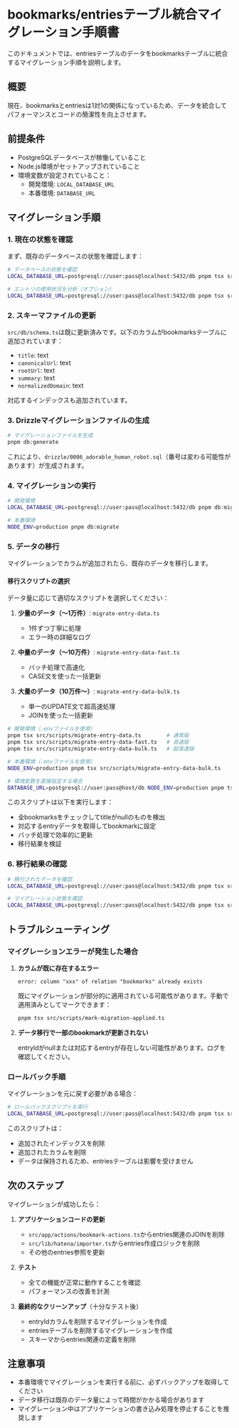 # bookmarks/entriesテーブル統合マイグレーション手順書

このドキュメントでは、entriesテーブルのデータをbookmarksテーブルに統合するマイグレーション手順を説明します。

## 概要

現在、bookmarksとentriesは1対1の関係になっているため、データを統合してパフォーマンスとコードの簡潔性を向上させます。

## 前提条件

- PostgreSQLデータベースが稼働していること
- Node.js環境がセットアップされていること
- 環境変数が設定されていること：
  - 開発環境: `LOCAL_DATABASE_URL`
  - 本番環境: `DATABASE_URL`

## マイグレーション手順

### 1. 現在の状態を確認

まず、既存のデータベースの状態を確認します：

```bash
# データベースの状態を確認
LOCAL_DATABASE_URL=postgresql://user:pass@localhost:5432/db pnpm tsx src/scripts/check-db-state.ts

# エントリの使用状況を分析（オプション）
LOCAL_DATABASE_URL=postgresql://user:pass@localhost:5432/db pnpm tsx src/scripts/analyze-entry-usage.ts
```

### 2. スキーマファイルの更新

`src/db/schema.ts`は既に更新済みです。以下のカラムがbookmarksテーブルに追加されています：

- `title`: text
- `canonicalUrl`: text  
- `rootUrl`: text
- `summary`: text
- `normalizedDomain`: text

対応するインデックスも追加されています。

### 3. Drizzleマイグレーションファイルの生成

```bash
# マイグレーションファイルを生成
pnpm db:generate
```

これにより、`drizzle/0006_adorable_human_robot.sql`（番号は変わる可能性があります）が生成されます。

### 4. マイグレーションの実行

```bash
# 開発環境
LOCAL_DATABASE_URL=postgresql://user:pass@localhost:5432/db pnpm db:migrate

# 本番環境
NODE_ENV=production pnpm db:migrate
```

### 5. データの移行

マイグレーションでカラムが追加されたら、既存のデータを移行します。

#### 移行スクリプトの選択

データ量に応じて適切なスクリプトを選択してください：

1. **少量のデータ（〜1万件）**: `migrate-entry-data.ts`
   - 1件ずつ丁寧に処理
   - エラー時の詳細なログ

2. **中量のデータ（〜10万件）**: `migrate-entry-data-fast.ts`
   - バッチ処理で高速化
   - CASE文を使った一括更新

3. **大量のデータ（10万件〜）**: `migrate-entry-data-bulk.ts`
   - 単一のUPDATE文で超高速処理
   - JOINを使った一括更新

```bash
# 開発環境（.envファイルを使用）
pnpm tsx src/scripts/migrate-entry-data.ts        # 通常版
pnpm tsx src/scripts/migrate-entry-data-fast.ts   # 高速版
pnpm tsx src/scripts/migrate-entry-data-bulk.ts   # 超高速版

# 本番環境（.envファイルを使用）
NODE_ENV=production pnpm tsx src/scripts/migrate-entry-data-bulk.ts

# 環境変数を直接指定する場合
DATABASE_URL=postgresql://user:pass@host/db NODE_ENV=production pnpm tsx src/scripts/migrate-entry-data-bulk.ts
```

このスクリプトは以下を実行します：
- 全bookmarksをチェックしてtitleがnullのものを検出
- 対応するentryデータを取得してbookmarkに設定
- バッチ処理で効率的に更新
- 移行結果を検証

### 6. 移行結果の確認

```bash
# 移行されたデータを確認
LOCAL_DATABASE_URL=postgresql://user:pass@localhost:5432/db pnpm tsx src/scripts/check-migration-data.ts

# マイグレーション状態を確認
LOCAL_DATABASE_URL=postgresql://user:pass@localhost:5432/db pnpm tsx src/scripts/check-migrations.ts
```

## トラブルシューティング

### マイグレーションエラーが発生した場合

1. **カラムが既に存在するエラー**
   ```
   error: column "xxx" of relation "bookmarks" already exists
   ```
   
   既にマイグレーションが部分的に適用されている可能性があります。手動で適用済みとしてマークできます：
   ```bash
   pnpm tsx src/scripts/mark-migration-applied.ts
   ```

2. **データ移行で一部のbookmarkが更新されない**
   
   entryIdがnullまたは対応するentryが存在しない可能性があります。ログを確認してください。

### ロールバック手順

マイグレーションを元に戻す必要がある場合：

```bash
# ロールバックスクリプトを実行
LOCAL_DATABASE_URL=postgresql://user:pass@localhost:5432/db pnpm tsx src/scripts/rollback-entries-migration.ts
```

このスクリプトは：
- 追加されたインデックスを削除
- 追加されたカラムを削除
- データは保持されるため、entriesテーブルは影響を受けません

## 次のステップ

マイグレーションが成功したら：

1. **アプリケーションコードの更新**
   - `src/app/actions/bookmark-actions.ts`からentries関連のJOINを削除
   - `src/lib/hatena/importer.ts`からentries作成ロジックを削除
   - その他のentries参照を更新

2. **テスト**
   - 全ての機能が正常に動作することを確認
   - パフォーマンスの改善を計測

3. **最終的なクリーンアップ**（十分なテスト後）
   - entryIdカラムを削除するマイグレーションを作成
   - entriesテーブルを削除するマイグレーションを作成
   - スキーマからentries関連の定義を削除

## 注意事項

- 本番環境でマイグレーションを実行する前に、必ずバックアップを取得してください
- データ移行は既存のデータ量によって時間がかかる場合があります
- マイグレーション中はアプリケーションの書き込み処理を停止することを推奨します